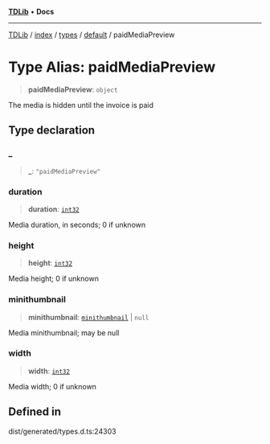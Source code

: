 [**TDLib**](../../../../../../README.md) • **Docs**

***

[TDLib](../../../../../../modules.md) / [index](../../../../../README.md) / [types](../../../README.md) / [default](../README.md) / paidMediaPreview

# Type Alias: paidMediaPreview

> **paidMediaPreview**: `object`

The media is hidden until the invoice is paid

## Type declaration

### \_

> **\_**: `"paidMediaPreview"`

### duration

> **duration**: [`int32`](int32.md)

Media duration, in seconds; 0 if unknown

### height

> **height**: [`int32`](int32.md)

Media height; 0 if unknown

### minithumbnail

> **minithumbnail**: [`minithumbnail`](minithumbnail.md) \| `null`

Media minithumbnail; may be null

### width

> **width**: [`int32`](int32.md)

Media width; 0 if unknown

## Defined in

dist/generated/types.d.ts:24303
